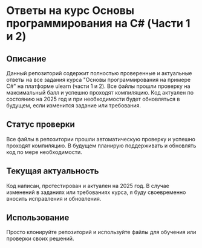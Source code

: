 #  Ответы на курс Основы программирования на C# (Части 1 и 2)

##  Описание
Данный репозиторий содержит полностью проверенные и актуальные ответы на все задания курса "Основы программирования на примере C#" на платформе ulearn (части 1 и 2). Все файлы прошли проверку на максимальный балл и успешно проходят компиляцию. Код актуален по состоянию на 2025 год и при необходимости будет обновляться в будущем, если изменится задание или требования.

##  Статус проверки
Все файлы в репозитории прошли автоматическую проверку и успешно проходят компиляцию. В будущем планирую поддерживать и обновлять код по мере необходимости.

##  Текущая актуальность
Код написан, протестирован и актуален на 2025 год. В случае изменений в заданиях или требованиях курса, я буду своевременно вносить исправления и обновления.

## Использование
Просто клонируйте репозиторий и используйте файлы для обучения или проверки своих решений.
